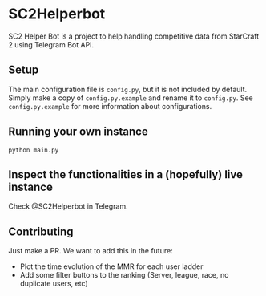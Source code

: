 # SC2Helperbot
SC2 Helper Bot is a project to help handling competitive data from StarCraft 2 using Telegram Bot API.


## Setup

The main configuration file is `config.py`, but it is not included by default. Simply make a copy of `config.py.example` and rename it to `config.py`. See `config.py.example` for more information about configurations.


## Running your own instance

 `python main.py`


## Inspect the functionalities in a (hopefully) live instance

Check @SC2Helperbot in Telegram.

## Contributing

Just make a PR. We want to add this in the future:
* Plot the time evolution of the MMR for each user ladder
* Add some filter buttons to the ranking (Server, league, race, no duplicate users, etc)
